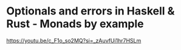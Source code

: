 # Optionals and errors in Haskell & Rust - Monads by example

https://youtu.be/c_F1o_so2MQ?si=_zAuvfUi1hr7HSLm

